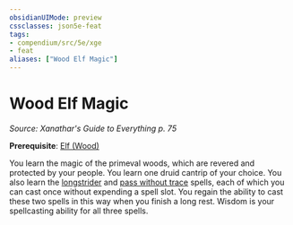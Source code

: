 ```yaml
---
obsidianUIMode: preview
cssclasses: json5e-feat
tags:
- compendium/src/5e/xge
- feat
aliases: ["Wood Elf Magic"]
---
```

# Wood Elf Magic
*Source: Xanathar's Guide to Everything p. 75*  

**Prerequisite**: [Elf (Wood)](elf-wood.md)

You learn the magic of the primeval woods, which are revered and protected by your people. You learn one druid cantrip of your choice. You also learn the [longstrider](longstrider.md) and [pass without trace](pass-without-trace.md) spells, each of which you can cast once without expending a spell slot. You regain the ability to cast these two spells in this way when you finish a long rest. Wisdom is your spellcasting ability for all three spells.